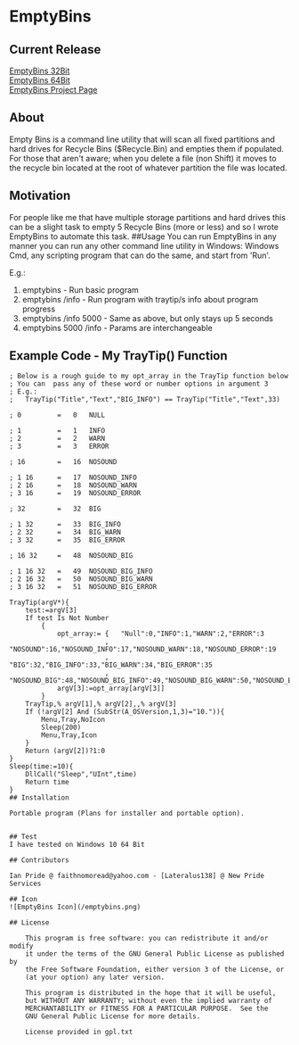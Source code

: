 # EmptyBins
## Current Release
[EmptyBins 32Bit]()<br />
[EmptyBins 64Bit]()<br />
[EmptyBins Project Page]()
## About
Empty Bins is a command line utility that will scan all fixed partitions and 
hard drives for Recycle Bins ($Recycle.Bin) and empties them if populated. For 
those that aren't aware; when you delete a file (non Shift) it moves to the
recycle bin located at the root of whatever partition the file was located.
## Motivation
For people like me that have multiple storage partitions and hard drives this
can be a slight task to empty 5 Recycle Bins (more or less) and so I wrote
EmptyBins to automate this task.
##Usage
You can run EmptyBins in any manner you can run any other command line utility
in Windows: Windows Cmd, any scripting program that can do the same, and start from
'Run'.

E.g.:
1. emptybins 			- Run basic program
1. emptybins /info		- Run program with traytip/s info about program progress  
1. emptybins /info 5000 - Same as above, but only stays up 5 seconds
1. emptybins 5000 /info	- Params are interchangeable
## Example Code - My TrayTip() Function
```
; Below is a rough guide to my opt_array in the TrayTip function below
; You can  pass any of these word or number options in argument 3
; E.g.:
;	TrayTip("Title","Text","BIG_INFO") == TrayTip("Title","Text",33)

; 0			=	0	NULL

; 1			=	1	INFO
; 2			=	2	WARN
; 3			=	3	ERROR

; 16		=	16	NOSOUND

; 1 16		=	17	NOSOUND_INFO
; 2 16		=	18	NOSOUND_WARN
; 3 16		=	19	NOSOUND_ERROR

; 32		=	32	BIG

; 1 32		=	33	BIG_INFO
; 2 32		=	34	BIG_WARN
; 3 32		=	35	BIG_ERROR

; 16 32		=	48	NOSOUND_BIG

; 1 16 32	=	49	NOSOUND_BIG_INFO
; 2 16 32	=	50	NOSOUND_BIG_WARN
; 3 16 32	=	51	NOSOUND_BIG_ERROR

TrayTip(argV*){
	test:=argV[3]
	If test Is Not Number
		{
			opt_array:=	{	"Null":0,"INFO":1,"WARN":2,"ERROR":3
						,	"NOSOUND":16,"NOSOUND_INFO":17,"NOSOUND_WARN":18,"NOSOUND_ERROR":19
						,	"BIG":32,"BIG_INFO":33,"BIG_WARN":34,"BIG_ERROR":35
						,	"NOSOUND_BIG":48,"NOSOUND_BIG_INFO":49,"NOSOUND_BIG_WARN":50,"NOSOUND_BIG_ERROR":51}
			argV[3]:=opt_array[argV[3]]
		}
	TrayTip,% argV[1],% argV[2],,% argV[3]
	If (!argV[2] And (SubStr(A_OSVersion,1,3)="10.")){
		Menu,Tray,NoIcon
		Sleep(200)
		Menu,Tray,Icon
	}
	Return (argV[2])?1:0
}
Sleep(time:=10){
	DllCall("Sleep","UInt",time)
	Return time
}
## Installation

Portable program (Plans for installer and portable option).


## Test
I have tested on Windows 10 64 Bit

## Contributors

Ian Pride @ faithnomoread@yahoo.com - [Lateralus138] @ New Pride Services 

## Icon
![EmptyBins Icon](/emptybins.png)

## License

	This program is free software: you can redistribute it and/or modify
    it under the terms of the GNU General Public License as published by
    the Free Software Foundation, either version 3 of the License, or
    (at your option) any later version.

    This program is distributed in the hope that it will be useful,
    but WITHOUT ANY WARRANTY; without even the implied warranty of
    MERCHANTABILITY or FITNESS FOR A PARTICULAR PURPOSE.  See the
    GNU General Public License for more details.

	License provided in gpl.txt